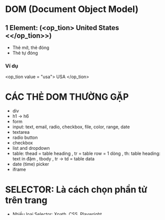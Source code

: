 # DOM (Document Object Model)
## 1 Element: (<op_tion> United States <</op_tion>>)
- Thẻ mở, thẻ đóng
- Thẻ tự đóng
### Ví dụ
<op_tion value = "usa"> USA </op_tion>
# CÁC THẺ DOM THƯỜNG GẶP
- div
- h1 -> h6
- form
- input: text, email, radio, checkbox, file, color, range, date
- textarea
- radio button
- checkbox
- list and dropdown
- table:  thead = table heading , tr = table row = 1 dòng , th: table heading: text in đậm , tbody , tr -> td = table data
- date (time) picker
- iframe
# SELECTOR: Là cách chọn phần tử trên trang
- Nhiều loại Selector: Xpath, CSS, Playwright
1. XPath selector = XML Path
- Tuyệt đối: Đi dọc cây DOM và bắt đầu bởi 1 /. VD: / head/div[1]/div[2]/input/...
- Tương đối: Tìm dựa vào thuộc tính và bắt đầu bởi 2 // và  dùng "and và or". VD: //input[@id="email"]
//input[@type="range" and @id="rating"]
# PLAYWRIGHT BASIC SYNTAX
- Steps to open a basic playwright tets:
- New file -> open git bash -> gõ "npm init playwright@latest" -> enter -> open vscode
1. Test: Đơn vị cơ bản để khai báo một test
- import { test } from '@playwright/test';

- test('<tên test>', async ({ page }) => {
- // Code của test
- await test.step('Tên step', async () => {
- // Code here
- });
- });

**Lưu ý: Step nên được map 1-1 với test case để dễ dàng maintain**

2. **BASIC ACTION**
- Navigate: await page.goto('https://pw-practice.playwrightvn.com/');
- Click: **Single click**
await page.locator("//button").click();
**Double click**
await page.locator("//button").dblclick();

- **Click chuột phải**
page.locator("//button").click({
button: 'right'
})
- **Click chuột kèm bấm phím khác**
page.locator("").click({
modifiers: ['Shift'],
})
- Fill: Giông việc bạn paste content vào một ô input
- page.locator("//input").fill('Playwright Viet Nam');
- **pressSequentially:Giống việc bạn gõ từng chữ cái vào ô input**
- page.locator("//input").pressSequentially ('Playwright Viet Nam', { delay: 100, });
- **Radio/checkbox**: 
- Lấy giá trị hiện tại đang là check hay không:
const isChecked = page.locator("//input").isChecked();
- Check/ uncheck
page.locator("//input").check();
page.locator("//input").setChecked(false);

# Kiến thức bổ sung
1. Kiến thức bổ sung để làm bài: hover
- Để hover vào phần tử, ta dùng hàm hover:
await page.locator("<xpath here>").hover();
2. Kiến thức bổ sung để làm bài: text()
Hàm text()dùng để tìm ra phần tử có giá trị tương ứng. Ví dụ với DOM sau:
- <d_iv @class=”playwright”>This is a text</d_iv>

- Thì để chọn phần tử này, ta dùng cú pháp như sau:
//div[text()=’This is a text’]"
- Kiến thức bổ sung để làm bài: contains()
Đôi khi trong phần tử HTML, phần tử sẽ bị thừa khoảng trắng, hoặc có các giá trị không cố định
trong text. Ví dụ
- <d_iv> Tôi là Alex </d_iv> // Text này có 1 ký tự space ở đầu và ở đuôi
- <d_iv> Bây giờ là: 08:07 </d_iv> // Thời gian sẽ tuỳ vào thời điểm truy cập trang web
Để chọn các phần tử này, ta cùng hàm contains(<giá trị>, <giá trị contains>). Ví
dụ
//div[contains(text(), ‘Tôi là Alex’)] //div[contains(text(), ‘Bây giờ là:’)]